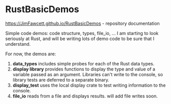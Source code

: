 # RustBasicDemos
  https://JimFawcett.github.io/RustBasicDemos  - repository documentation

Simple code demos: code structure, types, file_io, ...
I am starting to look seriously at Rust, and will be writing lots of demo code to be sure that I understand. 

For now, the demos are:
<ol>
  <li>
    <strong>data_types</strong> includes simple probes for each of the Rust data types.
  </li>
  <li>
    <strong>display library</strong> provides functions to display the type and value of a variable passed as an argument.
    Libraries can&apos;t write to the console, so library tests are deferred to a separate binary.
  </li>
  <li>
    <strong>display_test</strong> uses the local display crate to test writing information to the console.
  </li>
  <li>
    <strong>file_io</strong> reads from a file and displays results.  will add file writes soon.
  </li>
</ol>
